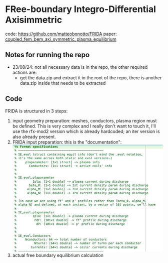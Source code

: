 # FRee-boundary Integro-Differential Axisimmetric
code: https://github.com/matteobonotto/FRIDA
paper: [coupled_fem_bem_axi_symmetric_plasma_equilibrium](../papers/coupled_fem_bem_axi_symmetric_plasma_equilibrium.md)

## Notes for running the repo
- 23/08/24: not all necessary data is in the repo, the other required actions are: 
  -  get the data.zip and extract it in the root of the repo, there is another data.zip inside that needs to be extracted


## Code
FRIDA is structured in 3 steps: 
1) input geometry preparation: meshes, conductors, plasma region must be defined. This is very complex and I really don't want to touch it, I'll use the rfx-mod2 version which is already hardcoded; an iter version is also already present.
2) FRIDA input preparation:  this is the "documentation": ![|500](imgs/FRIDA_input_format.png)
3) actual free boundary equilibrium calculation
